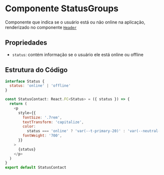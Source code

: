 # **Componente StatusGroups**

Componente que indica se o usuário está ou não online na aplicação, renderizado no componente [`Header`]('../../../../header.md')

## **Propriedades**
- `status`: contém informação se o usuário ele está online ou offline 

## **Estrutura do Código**
```javascript
interface Status {
  status: 'online' | 'offline'
}

const StatusContact: React.FC<Status> = ({ status }) => {
  return (
    <p
      style={{
        fontSize: '.7rem',
        textTransform: 'capitalize',
        color:
          status === 'online' ? 'var(--t-primary-20)' : 'var(--neutral-100)',
        fontWeight: '700',
      }}
    >
      {status}
    </p>
  )
}
export default StatusContact
```